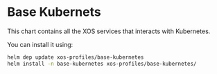 # Base Kubernets

This chart contains all the XOS services that interacts with Kubernetes.

You can install it using:

```bash
helm dep update xos-profiles/base-kubernetes
helm install -n base-kubernetes xos-profiles/base-kubernetes/
```
